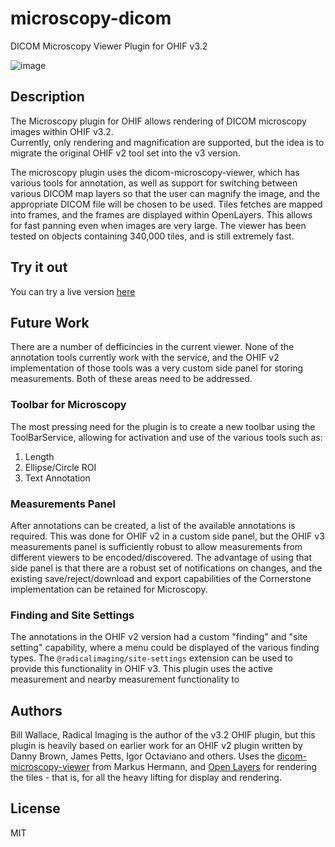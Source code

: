 # microscopy-dicom 
DICOM Microscopy Viewer Plugin for OHIF v3.2

![image](https://user-images.githubusercontent.com/27778909/184883332-b67d2046-e428-457c-8a1a-1cc5f0854a45.png)

## Description 
The Microscopy plugin for OHIF allows rendering of DICOM microscopy images within OHIF v3.2.  
Currently, only rendering and magnification are supported, but the idea is to migrate the original
OHIF v2 tool set into the v3 version.  

The microscopy plugin uses the dicom-microscopy-viewer, which has various tools for annotation, as well as
support for switching between various DICOM map layers so that the user can magnify the image, and the appropriate
DICOM file will be chosen to be used.  Tiles fetches are mapped into frames, and the frames are displayed within OpenLayers.  This allows for fast panning even when images are very large.  The viewer has been tested on objects containing 340,000 tiles, and is still extremely fast.

## Try it out
You can try a live version 
[here](https://d3t6nz73ql33tx.cloudfront.net/microscopy?StudyInstanceUIDs=1.2.276.1.74.1.2.132733202464108492637644434464108492)

## Future Work
There are a number of defficincies in the current viewer.  None of the annotation tools currently work with the service, and the OHIF v2 implementation of those tools was a very custom side panel for storing measurements.  Both of these areas need to be addressed.

### Toolbar for Microscopy
The most pressing need for the plugin is to create a new toolbar using the ToolBarService, allowing for activation and use of the various tools such as:

1. Length
2. Ellipse/Circle ROI
3. Text Annotation

### Measurements Panel
After annotations can be created, a list of the available annotations is required.  This was done for OHIF v2 in a custom side panel, but the OHIF v3 measurements panel is sufficiently robust to allow measurements from different viewers to be encoded/discovered.  The advantage of using that side panel is that there are a robust set of notifications on changes, and the existing save/reject/download and export capabilities of the Cornerstone implementation can be retained for Microscopy.  

### Finding and Site Settings
The annotations in the OHIF v2 version had a custom "finding" and "site setting" capability, where a menu could be displayed of the various finding types.  The `@radicalimaging/site-settings` extension can be used to provide this functionality in OHIF v3.  This plugin uses the active measurement and nearby measurement functionality to 

## Authors
Bill Wallace, Radical Imaging is the author of the v3.2 OHIF plugin, but this plugin is heavily based on earlier work for an OHIF v2 plugin written by Danny Brown, James Petts, Igor Octaviano and others.
Uses the [dicom-microscopy-viewer](https://github.com/herrmannlab/dicom-microscopy-viewer) from Markus Hermann, and 
[Open Layers](https://openlayers.org/) for rendering the tiles - that is, for all the heavy lifting for display and rendering.  

## License 
MIT